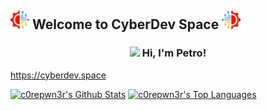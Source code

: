 ## <img src="https://github.com/PetroOstapuk/PetroOstapuk/blob/main/logo.png" width="30">  Welcome to CyberDev Space  <img src="https://github.com/PetroOstapuk/PetroOstapuk/blob/main/reverse_logo.png" width="30">

<!--
**PetroOstapuk/PetroOstapuk** is a ✨ _special_ ✨ repository because its `README.md` (this file) appears on your GitHub profile.

Here are some ideas to get you started:

- 🔭 I’m currently working on ...
- 🌱 I’m currently learning ...
- 👯 I’m looking to collaborate on ...
- 🤔 I’m looking for help with ...
- 💬 Ask me about ...
- 📫 How to reach me: ...
- 😄 Pronouns: ...
- ⚡ Fun fact: ...
-->

<h3 align="center">
  <img src="https://media.giphy.com/media/hvRJCLFzcasrR4ia7z/giphy.gif" width="28"> Hi, I'm Petro!
</h3>

https://cyberdev.space

<a href="https://github.com/anuraghazra/github-readme-stats"><img alt="c0repwn3r's Github Stats" src="https://denvercoder1-github-readme-stats.vercel.app/api/?username=PetroOstapuk&show_icons=true&count_private=true&theme=bear&hide_border=true&bg_color=1F222E&title_color=F85D7F&icon_color=F8D866" height="179px"/></a>
  <a href="https://github.com/anuraghazra/github-readme-stats"><img alt="c0repwn3r's Top Languages" src="https://github-readme-stats.vercel.app/api/top-langs/?username=PetroOstapuk&langs_count=8&layout=compact&theme=bear&hide_border=true&bg_color=1F222E&title_color=F85D7F&icon_color=F8D866&hide=Jupyter%20Notebook" height="179px"/></a>
  
 
